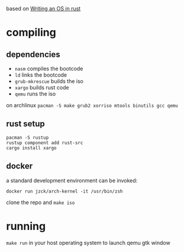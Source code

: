 based on [Writing an OS in rust](https://os.phil-opp.com/)

# compiling

## dependencies

  - `nasm` compiles the bootcode
  - `ld` links the bootcode
  - `grub-mkrescue` builds the iso
  - `xargo` builds rust code
  - `qemu` runs the iso

on archlinux `pacman -S make grub2 xorriso mtools binutils gcc qemu`

## rust setup

```
pacman -S rustup
rustup component add rust-src
cargo install xargo
```

## docker
a standard development environment can be invoked:

```
docker run jzck/arch-kernel -it /usr/bin/zsh
```

clone the repo and `make iso`

# running

`make run` in your host operating system to launch qemu gtk window
